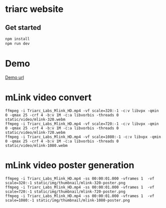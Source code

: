 # triarc website

## Get started

```bash
npm install
npm run dev
```

# Demo

[Demo url](https://dev.triarc-labs.com/)

# mLink video convert

```
ffmpeg -i Triarc_Labs_Mlink_HD.mp4 -vf scale=320:-1 -c:v libvpx -qmin 0 -qmax 25 -crf 4 -b:v 1M -c:a libvorbis -threads 0 static/video/mlink-320.webm
ffmpeg -i Triarc_Labs_Mlink_HD.mp4 -vf scale=720:-1 -c:v libvpx -qmin 0 -qmax 25 -crf 4 -b:v 1M -c:a libvorbis -threads 0 static/video/mlink-720.webm
ffmpeg -i Triarc_Labs_Mlink_HD.mp4 -vf scale=1080:-1 -c:v libvpx -qmin 0 -qmax 25 -crf 4 -b:v 1M -c:a libvorbis -threads 0 static/video/mlink-1080.webm
```

# mLink video poster generation

```
ffmpeg -i Triarc_Labs_Mlink_HD.mp4 -ss 00:00:01.000 -vframes 1  -vf scale=320:-1 static/img/thumbnail/mlink-320-poster.png
ffmpeg -i Triarc_Labs_Mlink_HD.mp4 -ss 00:00:01.000 -vframes 1  -vf scale=720:-1 static/img/thumbnail/mlink-720-poster.png
ffmpeg -i Triarc_Labs_Mlink_HD.mp4 -ss 00:00:01.000 -vframes 1  -vf scale=1080:-1 static/img/thumbnail/mlink-1080-poster.png
```
